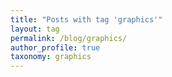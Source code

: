 ```yaml
---
title: "Posts with tag 'graphics'"
layout: tag
permalink: /blog/graphics/
author_profile: true
taxonomy: graphics
---
```

